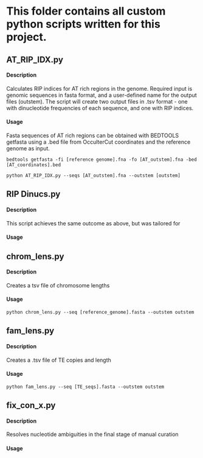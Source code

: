 # This folder contains all custom python scripts written for this project. 

## AT_RIP_IDX.py

#### Description
Calculates RIP indices for AT rich regions in the genome. Required input is genomic sequences in fasta format, and a user-defined name for the output files (outstem).
The script will create two output files in .tsv format - one with dinucleotide frequencies of each sequence, and one with RIP indices.

#### Usage
Fasta sequences of AT rich regions can be obtained with BEDTOOLS getfasta using a .bed file from OcculterCut coordinates and the reference genome as input.

`bedtools getfasta -fi [reference genome].fna -fo [AT_outstem].fna -bed [AT_coordinates].bed`

`python AT_RIP_IDX.py --seqs [AT_outstem].fna --outstem [outstem]`

## RIP Dinucs.py

#### Description
This script achieves the same outcome as above, but was tailored for 

#### Usage

## chrom_lens.py
#### Description
Creates a tsv file of chromosome lengths

#### Usage
`python chrom_lens.py --seq [reference_genome].fasta --outstem outstem`

## fam_lens.py
#### Description
Creates a .tsv file of TE copies and length

#### Usage
`python fam_lens.py --seq [TE_seqs].fasta --outstem outstem`

## fix_con_x.py
#### Description
Resolves nucleotide ambiguities in the final stage of manual curation

#### Usage

